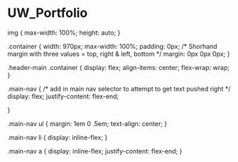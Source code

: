 # UW_Portfolio
img { 
    max-width: 100%;
    height: auto;
}

.container {
    width: 970px;
    max-width: 100%;
    padding: 0px;
    /* Shorhand margin with three values = top, right & left, bottom */
    margin: 0px 0px 0px;
}

.header-main .container {
    display: flex;
    align-items: center;
    flex-wrap: wrap;
}

.main-nav {
    /* add in main nav selector to attempt to get text pushed right */
    display: flex;
    justify-content: flex-end;

}

.main-nav ul {
    margin: 1em 0 .5em;
    text-align: center;
}

.main-nav li {
    display: inline-flex;
}

.main-nav a {
    display: inline-flex;
    justify-content: flex-end;
}